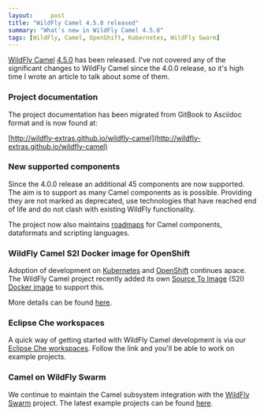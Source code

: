 ```yaml
---
layout:     post
title: "WildFly Camel 4.5.0 released"
summary: "What's new in WildFly Camel 4.5.0"
tags: [WildFly, Camel, OpenShift, Kubernetes, WildFly Swarm]
---
```


[WildFly Camel](https://github.com/wildfly-extras/wildfly-camel) [4.5.0](https://github.com/wildfly-extras/wildfly-camel/releases/tag/4.5.0) has been released. I've not
covered any of the significant changes to WildFly Camel since the 4.0.0 release, so it's high time I wrote an article to talk about some of them.

### Project documentation

The project documentation has been migrated from GitBook to Asciidoc format and is now found at:

[http://wildfly-extras.github.io/wildfly-camel](http://wildfly-extras.github.io/wildfly-camel)

### New supported components

Since the 4.0.0 release an additional 45 components are now supported. The aim is to support as many Camel components as is possible. Providing they are not marked as deprecated, use technologies that have reached end of life and do not clash with existing WildFly functionality.

The project now also maintains [roadmaps](https://github.com/wildfly-extras/wildfly-camel/blob/master/catalog/src/main/resources/) for Camel components, dataformats and scripting languages.

### WildFly Camel S2I Docker image for OpenShift

Adoption of development on [Kubernetes](https://kubernetes.io/) and [OpenShift](https://www.openshift.com) continues apace. The WildFly Camel project recently added its own [Source To Image](https://docs.openshift.org/latest/architecture/core_concepts/builds_and_image_streams.html#source-build) (S2I) [Docker image](https://hub.docker.com/r/wildflyext/s2i-wildfly-camel/) to support this.

More details can be found [here](http://wildfly-extras.github.io/wildfly-camel/#_source_to_image).

### Eclipse Che workspaces

A quick way of getting started with WildFly Camel development is via our [Eclipse Che workspaces](https://beta.codenvy.com/f?id=chknwakr0ykhqr1q). Follow the link and you'll be able to work on example projects.

### Camel on WildFly Swarm

We continue to maintain the Camel subsystem integration with the [WildFly Swarm](http://wildfly.org/swarm/) project. The latest example projects can be found [here](https://github.com/wildfly-swarm/wildfly-swarm-examples/tree/master/camel).
